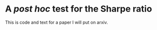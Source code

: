 # A _post hoc_ test for the Sharpe ratio

This is code and text for a paper I will put on arxiv.


<!-- modelines -->
<!-- vim:ts=2:sw=2:tw=96:fdm=marker:syn=markdown:ft=markdown:ai:nocin:nu:fo=ncroqlt:cms=<!--%s-->
